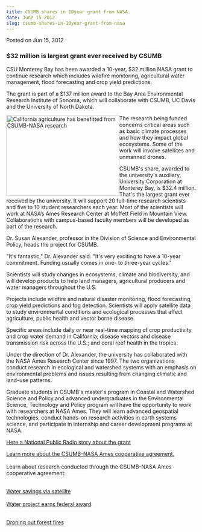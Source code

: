 ```yaml
---
title: CSUMB shares in 10year grant from NASA
date: June 15 2012
slug: csumb-shares-in-10year-grant-from-nasa
---
```





<span class="date">Posted on Jun 15, 2012    </span>
<h3>$32 million is largest grant ever received by CSUMB</h3>
<p>CSU Monterey Bay has been awarded a 10-year, $32 million NASA
grant to continue research which includes wildfire monitoring,
agricultural water management, flood forecasting and crop yield
predictions.</p>
<p>The grant is part of a $137 million award to the Bay Area
Environmental Research Institute of Sonoma, which will collaborate
with CSUMB, UC Davis and the University of North Dakota.&#xA0;</p>
<p><img alt="California agriculture has benefitted from CSUMB-NASA research" src="http://news.csumb.edu/sites/default/files/65/attachments/news/images/row_crops_in_calif._0.jpg" style="float:left; width:300px; height:214px">The research being
funded concerns critical areas such as basic climate processes and
how they impact global ecosystems. Some of the work will involve
satellites and unmanned drones.</img></p>
<p>CSUMB&apos;s share, awarded to the university&apos;s auxiliary, University
Corporation at Monterey Bay, is $32.4 million. That&apos;s
the&#xA0;largest grant ever received by the university. It will
support 20 full-time research scientists and five to 10 student
researchers each year. Most of the scientists will work at NASA&#x2019;s
Ames Research Center at Moffett Field in Mountain View.
Collaborations with campus-based faculty members will be developed
as part of the research.</p>
<p>Dr. Susan Alexander, professor in the Division of Science and
Environmental Policy, heads the project for CSUMB.</p>
<p>&quot;It&apos;s fantastic,&quot; Dr. Alexander said. &quot;It&apos;s very exciting to
have a 10-year commitment. Funding usually comes in one- to
three-year cycles.&quot;</p>
<p>Scientists will study changes in ecosystems, climate and
biodiversity, and will develop products to help land managers,
agricultural producers and water managers throughout the U.S.</p>
<p>Projects include wildfire and natural disaster monitoring, flood
forecasting, crop yield predictions and fog detection. Scientists
will apply satellite data to study environmental conditions and
ecological processes that affect agriculture, public health and
vector borne disease.</p>
<p>Specific areas include daily or near real-time mapping of crop
productivity and crop water demand in California; disease vectors
and disease transmission risk across the U.S.; and coral reef
health in the tropics.</p>
<p>Under the direction of Dr. Alexander, the university has
collaborated with the NASA Ames Research Center since 1997. The two
organizations conduct research in ecological and watershed systems
with an emphasis on environmental problems and issues resulting
from changing climatic and land-use patterns.</p>
<p>Graduate students in CSUMB&apos;s master&apos;s program in Coastal and
Watershed Science and Policy and advanced undergraduates in the
Environmental Science, Technology and Policy program will have the
opportunity to work with researchers at NASA Ames. They will learn
advanced geospatial technologies, conduct hands-on research
activities in earth systems science, and participate in internship
and career development programs at NASA.</p>
<p><a href="http://www.kazu.org/post/nasa-satellite-images-will-help-farmers-conserve-water" rel="nofollow">Here a National Public Radio story about the
grant</a></p>
<p><a href="http://home.csumb.edu/a/alexandersusan/world/coop.htm" rel="nofollow">Learn more about the CSUMB-NASA Ames cooperative
agreement.</a><br>
<br>
Learn about research conducted through the CSUMB-NASA Ames
cooperative agreement:</br></br></p>
<p><a href="../../../2010/sep/6/water-savings-satellite.html" rel="nofollow">Water savings via satellite</a><br>
<br>
<a href="../../../2011/aug/31/peering-down-californias-water-problems.html" rel="nofollow">Water project earns federal award</a></br></br></p>
<p><a href="../../../../uav.html" rel="nofollow">Droning out forest
fires</a><br>
<br>
&#xA0;</br></br></p>





